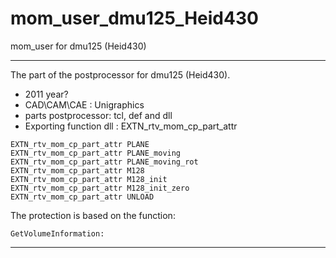 # mom_user_dmu125_Heid430
 mom_user for dmu125 (Heid430)

____

The part of the postprocessor for dmu125 (Heid430).
- 2011 year?
- CAD\CAM\CAE : Unigraphics
- parts postprocessor: tcl, def and dll
- Exporting function dll : EXTN_rtv_mom_cp_part_attr

```
EXTN_rtv_mom_cp_part_attr PLANE
EXTN_rtv_mom_cp_part_attr PLANE_moving
EXTN_rtv_mom_cp_part_attr PLANE_moving_rot
EXTN_rtv_mom_cp_part_attr M128
EXTN_rtv_mom_cp_part_attr M128_init
EXTN_rtv_mom_cp_part_attr M128_init_zero
EXTN_rtv_mom_cp_part_attr UNLOAD
```

The protection is based on the function:
```
GetVolumeInformation:
```
____

